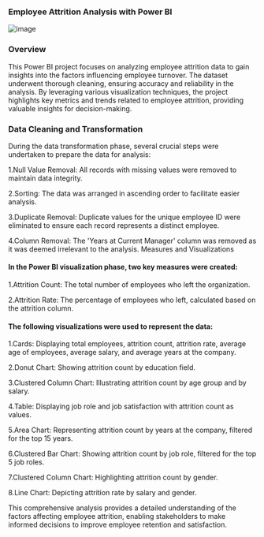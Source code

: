 ###  Employee Attrition Analysis with Power BI

![image](https://github.com/sai-annadi/Employee-Attrition-Analysis-Using-Power-BI/assets/111168434/a91e5be6-bc90-46ee-89ed-e4ff162c1040)

### Overview
This Power BI project focuses on analyzing employee attrition data to gain insights into the factors influencing employee turnover. The dataset underwent thorough cleaning, ensuring accuracy and reliability in the analysis. By leveraging various visualization techniques, the project highlights key metrics and trends related to employee attrition, providing valuable insights for decision-making.

### Data Cleaning and Transformation
During the data transformation phase, several crucial steps were undertaken to prepare the data for analysis:

1.Null Value Removal: All records with missing values were removed to maintain data integrity.

2.Sorting: The data was arranged in ascending order to facilitate easier analysis.

3.Duplicate Removal: Duplicate values for the unique employee ID were eliminated to ensure each record represents a distinct employee.

4.Column Removal: The 'Years at Current Manager' column was removed as it was deemed irrelevant to the analysis.
Measures and Visualizations

#### In the Power BI visualization phase, two key measures were created:

1.Attrition Count: The total number of employees who left the organization.

2.Attrition Rate: The percentage of employees who left, calculated based on the attrition column.

#### The following visualizations were used to represent the data:

1.Cards: Displaying total employees, attrition count, attrition rate, average age of employees, average salary, and average years at the company.

2.Donut Chart: Showing attrition count by education field.

3.Clustered Column Chart: Illustrating attrition count by age group and by salary.

4.Table: Displaying job role and job satisfaction with attrition count as values.

5.Area Chart: Representing attrition count by years at the company, filtered for the top 15 years.

6.Clustered Bar Chart: Showing attrition count by job role, filtered for the top 5 job roles.

7.Clustered Column Chart: Highlighting attrition count by gender.

8.Line Chart: Depicting attrition rate by salary and gender.

This comprehensive analysis provides a detailed understanding of the factors affecting employee attrition, enabling stakeholders to make informed decisions to improve employee retention and satisfaction.
